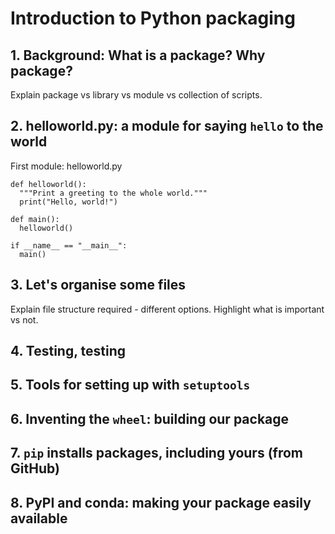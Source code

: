 # Introduction to Python packaging

## 1. Background: What is a package? Why package?
Explain package vs library vs module vs collection of scripts.

## 2. helloworld.py: a module for saying `hello` to the world

First module: helloworld.py
```{python}
def helloworld():
  """Print a greeting to the whole world."""
  print("Hello, world!")

def main():
  helloworld()

if __name__ == "__main__":
  main()
```

## 3. Let's organise some files
Explain file structure required - different options. Highlight what is important vs not.

## 4. Testing, testing

## 5. Tools for setting up with `setuptools`

## 6. Inventing the `wheel`: building our package

## 7. `pip` installs packages, including yours (from GitHub)

## 8. PyPI and conda: making your package easily available


